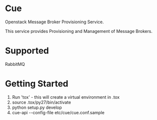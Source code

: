 Cue
===

Openstack Message Broker Provisioning Service.

This service provides Provisioning and Management of Message Brokers.

Supported
=========
RabbitMQ


Getting Started
===============
1. Run 'tox' - this will create a virtual environment in .tox
2. source .tox/py27/bin/activate
3. python setup.py develop
4. cue-api --config-file etc/cue/cue.conf.sample
